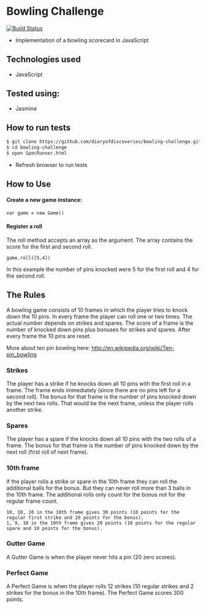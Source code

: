 Bowling Challenge
=================

[![Build Status](https://api.travis-ci.org/diaryofdiscoveries/bowling-challenge.svg?branch=master)](https://travis-ci.org/diaryofdiscoveries/bowling-challenge)

- Implementation of a bowling scorecard in JavaScript

Technologies used
----
- JavaScript

Tested using:
----
- Jasmine

How to run tests
----
```sh
$ git clone https://github.com/diaryofdiscoveries/bowling-challenge.git
$ cd bowling-challenge
$ open SpecRunner.html
```
- Refresh browser to run tests

How to Use
----
#### Create a new game instance:
```
var game = new Game()
```
#### Register a roll

The roll method accepts an array as the argument. The array contains the score for the first and second roll.
```
game.roll([5,4])
```
In this example the number of pins knocked were 5 for the first roll and 4 for the second roll.

The Rules
----
A bowling game consists of 10 frames in which the player tries to knock down the 10 pins. In every frame the player can roll one or two times. The actual number depends on strikes and spares. The score of a frame is the number of knocked down pins plus bonuses for strikes and spares. After every frame the 10 pins are reset.

More about ten pin bowling here: http://en.wikipedia.org/wiki/Ten-pin_bowling

### Strikes

The player has a strike if he knocks down all 10 pins with the first roll in a frame. The frame ends immediately (since there are no pins left for a second roll). The bonus for that frame is the number of pins knocked down by the next two rolls. That would be the next frame, unless the player rolls another strike.

### Spares

The player has a spare if the knocks down all 10 pins with the two rolls of a frame. The bonus for that frame is the number of pins knocked down by the next roll (first roll of next frame).

### 10th frame

If the player rolls a strike or spare in the 10th frame they can roll the additional balls for the bonus. But they can never roll more than 3 balls in the 10th frame. The additional rolls only count for the bonus not for the regular frame count.

    10, 10, 10 in the 10th frame gives 30 points (10 points for the regular first strike and 20 points for the bonus).
    1, 9, 10 in the 10th frame gives 20 points (10 points for the regular spare and 10 points for the bonus).

### Gutter Game

A Gutter Game is when the player never hits a pin (20 zero scores).

### Perfect Game

A Perfect Game is when the player rolls 12 strikes (10 regular strikes and 2 strikes for the bonus in the 10th frame). The Perfect Game scores 300 points.
